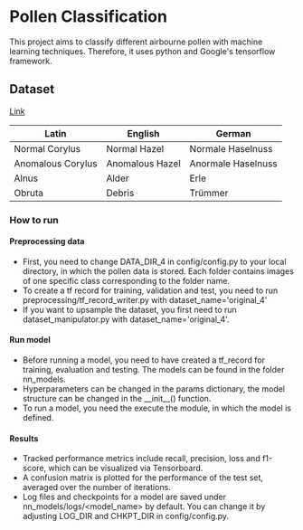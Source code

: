 # Pollen Classification
This project aims to classify different airbourne pollen with machine learning techniques.
Therefore, it uses python and Google's tensorflow framework.

## Dataset

[Link](https://iplab.dmi.unict.it/pollenclassificationchallenge/#traindata)

 | Latin      | English  | German    |
|------------|----------|-----------|
| Normal Corylus    | Normal Hazel    |  Normale Haselnuss |
| Anomalous Corylus    |  Anomalous Hazel | Anormale Haselnuss |
| Alnus      | Alder    | Erle      |
| Obruta 	| Debris | Trümmer|


### How to run

#### Preprocessing data
- First, you need to change DATA\_DIR\_4 in config/config.py to your local directory, in which the pollen data is stored. 
Each folder contains images of one specific class corresponding to the folder name.
- To create a tf record for training, validation and test, you need to run preprocessing/tf_record_writer.py with dataset_name='original\_4'
- If you want to upsample the dataset, you first need to run dataset\_manipulator.py with dataset_name='original\_4'. 

#### Run model
- Before running a model, you need to have created a tf\_record for training, evaluation and testing. The models can be found in the folder nn_models.
- Hyperparameters can be changed in the params dictionary, the model structure can be changed in the \_\_init\_\_() function.
- To run a model, you need the execute the module, in which the model is defined. 

#### Results
- Tracked performance metrics include recall, precision, loss and f1-score, which can be visualized via Tensorboard. 
- A confusion matrix is plotted for the performance of the test set, averaged over the number of iterations.
- Log files and checkpoints for a model are saved under nn\_models/logs/<model_name> by default. You can change it by adjusting LOG\_DIR and CHKPT\_DIR in config/config.py.

